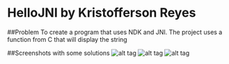 # HelloJNI by Kristofferson Reyes

##Problem
To create a program that uses NDK and JNI. The project uses a function from C that will display the string

##Screenshots with some solutions
![alt tag](https://github.com/KristoffRey/HelloJNI/blob/master/SS_App.png)
![alt tag](https://github.com/KristoffRey/HelloJNI/blob/master/SS_Solution1.PNG)
![alt tag](https://github.com/KristoffRey/HelloJNI/blob/master/SS_Solution2.PNG)
